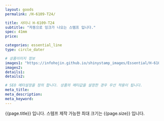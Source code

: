 ```yaml
---
layout: goods
permalink: /H-6109-T24/

title: 샤이니 H-6109-T24
subtitle: "자동으로 잉크가 나오는 스템프 입니다."
spec: 41mm
price: 

categories: essential_line
type: circle_dater

# 상품이미지 정보
images1: "https://infohojin.github.io/shinystamp_images/Essential/H-6109-T24/H-6109-T24_1.jpg"
images2:
details1:
details2:    

# SEO 메타설정을 정의 합니다. 상품의 메타값을 설정한 경우 우선 적용이 됩니다.
meta_title: 
meta_description:
meta_keyword:
---
```


{{page.title}} 입니다. 스템프 제작 가능한 최대 크기는 {{page.size}} 입니다.